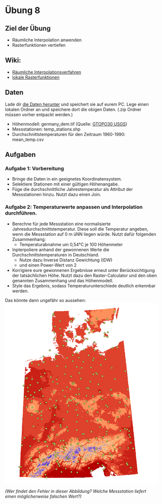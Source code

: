 # Übung 8
## Ziel der Übung
* Räumliche Interpolation anwenden
* Rasterfunktionen vertiefen

## Wiki:
* [Räumliche Interpolationsverfahren](https://courses.gistools.geog.uni-heidelberg.de/giscience/gis-einfuehrung/wikis/qgis-Räumliche-Interpolationsverfahren) 
* [lokale Rasterfunktionen](https://courses.gistools.geog.uni-heidelberg.de/giscience/gis-einfuehrung/wikis/qgis-Konvertierung)


## Daten
Lade dir [die Daten herunter](exercise_08_data.zip) und speichert sie auf eurem PC. Lege einen lokalen Ordner an und speichere dort die obigen Daten. (.zip Ordner müssen vorher entpackt werden.)
* Höhenmodell: germany_dem.tif (Quelle: [GTOPO30 USGS](https://www.usgs.gov/centers/eros/science/usgs-eros-archive-digital-elevation-global-30-arc-second-elevation-gtopo30?qt-science_center_objects=0#qt-science_center_objects))
* Messstationen: temp_stations.shp
* Durchschnittstemperaturen für den Zeitraum 1960-1990: mean_temp.csv

## Aufgaben
### Aufgabe 1: Vorbereitung
* Bringe die Daten in ein geeignetes Koordinatensystem.
* Selektiere Stationen mit einer gültigen Höhenangabe.
* Füge die durchschnittliche Jahrestemperatur als Attribut der Messstationen hinzu. Nutzt dazu einen Join.

### Aufgabe 2: Temperaturwerte anpassen und Interpolation durchführen.
* Berechne für jede Messstation eine normalisierte Jahresdurchschnittstemperatur. Diese soll die Temperatur angeben, wenn die Messstation auf 0 m üNN liegen würde. Nutzt dafür folgenden Zusammenhang:
  * Temperaturabnahme um 0,54°C je 100 Höhenmeter
* Inpterpoliere anhand der gewonnenen Werte die Durchschnittstemperaturen in Deutschland.
  * Nutze dazu Inverse Distanz Gewichtung (IDW)
  * und einen Power-Wert von 2
* Korrigiere eure gewonnenen Ergebnisse erneut unter Berücksichtigung der tatsächlichen Höhe. Nutzt dazu den Raster-Calculator und den oben genannten Zusammenhang und das Höhenmodell.
* Style das Ergebnis, sodass Temperaturunterschiede deutlich erkennbar werden.

Das könnte dann ungefähr so aussehen:
![temperatur_idw_pow2](temperatur_idw_pow2.PNG)

*(Wer findet den Fehler in dieser Abbildung? Welche Messstation liefert einen möglicherweise falschen Wert?)*
